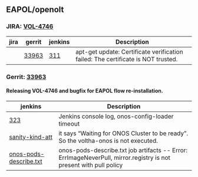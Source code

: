 EAPOL/openolt
-------------

### JIRA: [VOL-4746](https://jira.opencord.org/browse/VOL-5232)

| jira | gerrit | jenkins | Description |
| -----| ------ | ------- | ------------|
|  | [33963](https://gerrit.opencord.org/c/voltha-onos/+/33963) | [311](https://jenkins.opencord.org/job/verify_voltha-onos_sanity-test/311/console) | apt-get update: Certificate verification failed: The certificate is NOT trusted. |


### Gerrit: [33963](https://gerrit.opencord.org/c/voltha-onos/+/33963)

#### Releasing VOL-4746 and bugfix for EAPOL flow re-installation.

    
| jenkins | Description |
| ------- | ----------- |
| [323](https://jenkins.opencord.org/job/verify_voltha-onos_sanity-test/323/console) | Jenkins console log, onos-config-loader timeout |
| [sanity-kind-att](https://jenkins.opencord.org/job/verify_voltha-onos_sanity-test/323/artifact/sanity-kind-att/onos-voltha-startup-combined.log) | it says “Waiting for ONOS Cluster to be ready”. So the voltha-onos is not executed. |
| [onos-pods-describe.txt](https://jenkins.opencord.org/job/verify_voltha-onos_sanity-test/323/artifact/always/onos-pods-describe.txt) | onos-pods-describe.txt job artifacts -- Error: ErrImageNeverPull, mirror.registry is not present with pull policy |
